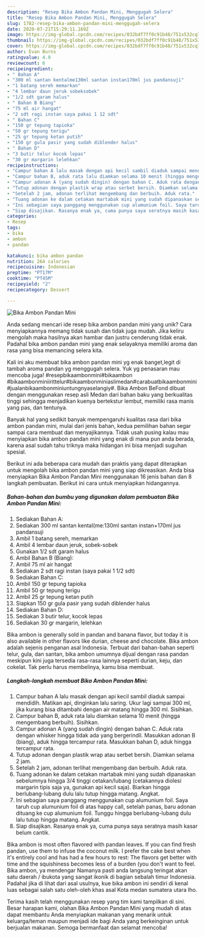 ```yaml
---
description: "Resep Bika Ambon Pandan Mini, Menggugah Selera"
title: "Resep Bika Ambon Pandan Mini, Menggugah Selera"
slug: 1782-resep-bika-ambon-pandan-mini-menggugah-selera
date: 2020-07-21T15:29:11.169Z
image: https://img-global.cpcdn.com/recipes/032bdf7ff0c91b48/751x532cq70/bika-ambon-pandan-mini-foto-resep-utama.jpg
thumbnail: https://img-global.cpcdn.com/recipes/032bdf7ff0c91b48/751x532cq70/bika-ambon-pandan-mini-foto-resep-utama.jpg
cover: https://img-global.cpcdn.com/recipes/032bdf7ff0c91b48/751x532cq70/bika-ambon-pandan-mini-foto-resep-utama.jpg
author: Evan Burns
ratingvalue: 4.9
reviewcount: 6
recipeingredient:
- " Bahan A"
- "300 ml santan kentalme130ml santan instan170ml jus pandansuji"
- "1 batang sereh memarkan"
- "4 lembar daun jeruk sobeksobek"
- "1/2 sdt garam halus"
- " Bahan B Biang"
- "75 ml air hangat"
- "2 sdt ragi instan saya pakai 1 12 sdt"
- " Bahan C"
- "150 gr tepung tapioka"
- "50 gr tepung terigu"
- "25 gr tepung ketan putih"
- "150 gr gula pasir yang sudah diblender halus"
- " Bahan D"
- "3 butir telur kocok lepas"
- "30 gr margarin lelehkan"
recipeinstructions:
- "Campur bahan A lalu masak dengan api kecil sambil diaduk sampai mendidih. Matikan api, dinginkan lalu saring. Ukur lagi sampai 300 ml, jika kurang bisa ditambahi dengan air matang hingga 300 ml. Sisihkan."
- "Campur bahan B, aduk rata lalu diamkan selama 10 menit (hingga mengembang berbuih). Sisihkan."
- "Campur adonan A (yang sudah dingin) dengan bahan C. Aduk rata dengan whisker hingga tidak ada yang bergerindil. Masukkan adonan B (biang), aduk hingga tercampur rata. Masukkan bahan D, aduk hingga tercampur rata."
- "Tutup adonan dengan plastik wrap atau serbet bersih. Diamkan selama 2 jam."
- "Setelah 2 jam, adonan terlihat mengembang dan berbuih. Aduk rata."
- "Tuang adonan ke dalam cetakan martabak mini yang sudah dipanaskan sebelumnya hingga 3/4 tinggi cetakan/lubang (cetakannya diolesi margarin tipis saja ya, gunakan api kecil saja). Biarkan hingga berlubang-lubang dulu lalu tutup hingga matang. Angkat."
- "Ini sebagian saya panggang menggunakan cup alumunium foil. Saya taruh cup alumunium foil di atas happy call, setelah panas, baru adonan dituang ke cup alumunium foil. Tunggu hingga berlubang-lubang dulu lalu tutup hingga matang. Angkat."
- "Siap disajikan. Rasanya enak ya, cuma punya saya seratnya masih kasar belum cantik."
categories:
- Resep
tags:
- bika
- ambon
- pandan

katakunci: bika ambon pandan 
nutrition: 264 calories
recipecuisine: Indonesian
preptime: "PT17M"
cooktime: "PT45M"
recipeyield: "2"
recipecategory: Dessert

---
```



![Bika Ambon Pandan Mini](https://img-global.cpcdn.com/recipes/032bdf7ff0c91b48/751x532cq70/bika-ambon-pandan-mini-foto-resep-utama.jpg)

Anda sedang mencari ide resep bika ambon pandan mini yang unik? Cara menyiapkannya memang tidak susah dan tidak juga mudah. Jika keliru mengolah maka hasilnya akan hambar dan justru cenderung tidak enak. Padahal bika ambon pandan mini yang enak selayaknya memiliki aroma dan rasa yang bisa memancing selera kita.

Kali ini aku membuat bika ambon pandan mini yg enak banget,legit di tambah aroma pandan yg menggugah selera. Yuk yg penasaran mau mencoba juga!  #resepbikaambonmini#bikaambon #bikaambonminiirittelur#bikaambonminiaslimedan#carabuatbikaambonmini#jualanbikaambonminiuntungnyaselangiy#. Bika Ambon BeFond dibuat dengan menggunakan resep asli Medan dari bahan baku yang berkualitas tinggi sehingga menjadikan kuenya bertekstur lembut, memiliki rasa manis yang pas, dan tentunya.

Banyak hal yang sedikit banyak mempengaruhi kualitas rasa dari bika ambon pandan mini, mulai dari jenis bahan, kedua pemilihan bahan segar sampai cara membuat dan menyajikannya. Tidak usah pusing kalau mau menyiapkan bika ambon pandan mini yang enak di mana pun anda berada, karena asal sudah tahu triknya maka hidangan ini bisa menjadi suguhan spesial.


Berikut ini ada beberapa cara mudah dan praktis yang dapat diterapkan untuk mengolah bika ambon pandan mini yang siap dikreasikan. Anda bisa menyiapkan Bika Ambon Pandan Mini menggunakan 16 jenis bahan dan 8 langkah pembuatan. Berikut ini cara untuk menyiapkan hidangannya.

<!--inarticleads1-->

##### Bahan-bahan dan bumbu yang digunakan dalam pembuatan Bika Ambon Pandan Mini:

1. Sediakan  Bahan A:
1. Sediakan 300 ml santan kental(me:130ml santan instan+170ml jus pandansuji
1. Ambil 1 batang sereh, memarkan
1. Ambil 4 lembar daun jeruk, sobek-sobek
1. Gunakan 1/2 sdt garam halus
1. Ambil  Bahan B (Biang):
1. Ambil 75 ml air hangat
1. Sediakan 2 sdt ragi instan (saya pakai 1 1/2 sdt)
1. Sediakan  Bahan C:
1. Ambil 150 gr tepung tapioka
1. Ambil 50 gr tepung terigu
1. Ambil 25 gr tepung ketan putih
1. Siapkan 150 gr gula pasir yang sudah diblender halus
1. Sediakan  Bahan D:
1. Sediakan 3 butir telur, kocok lepas
1. Sediakan 30 gr margarin, lelehkan


Bika ambon is generally sold in pandan and banana flavor, but today it is also available in other flavors like durian, cheese and chocolate. Bika ambon adalah sejenis penganan asal Indonesia. Terbuat dari bahan-bahan seperti telur, gula, dan santan, bika ambon umumnya dijual dengan rasa pandan meskipun kini juga tersedia rasa-rasa lainnya seperti durian, keju, dan cokelat. Tak perlu harus membelinya, kamu bisa membuat. 

<!--inarticleads2-->

##### Langkah-langkah membuat Bika Ambon Pandan Mini:

1. Campur bahan A lalu masak dengan api kecil sambil diaduk sampai mendidih. Matikan api, dinginkan lalu saring. Ukur lagi sampai 300 ml, jika kurang bisa ditambahi dengan air matang hingga 300 ml. Sisihkan.
1. Campur bahan B, aduk rata lalu diamkan selama 10 menit (hingga mengembang berbuih). Sisihkan.
1. Campur adonan A (yang sudah dingin) dengan bahan C. Aduk rata dengan whisker hingga tidak ada yang bergerindil. Masukkan adonan B (biang), aduk hingga tercampur rata. Masukkan bahan D, aduk hingga tercampur rata.
1. Tutup adonan dengan plastik wrap atau serbet bersih. Diamkan selama 2 jam.
1. Setelah 2 jam, adonan terlihat mengembang dan berbuih. Aduk rata.
1. Tuang adonan ke dalam cetakan martabak mini yang sudah dipanaskan sebelumnya hingga 3/4 tinggi cetakan/lubang (cetakannya diolesi margarin tipis saja ya, gunakan api kecil saja). Biarkan hingga berlubang-lubang dulu lalu tutup hingga matang. Angkat.
1. Ini sebagian saya panggang menggunakan cup alumunium foil. Saya taruh cup alumunium foil di atas happy call, setelah panas, baru adonan dituang ke cup alumunium foil. Tunggu hingga berlubang-lubang dulu lalu tutup hingga matang. Angkat.
1. Siap disajikan. Rasanya enak ya, cuma punya saya seratnya masih kasar belum cantik.


Bika ambon is most often flavored with pandan leaves. If you can find fresh pandan, use them to infuse the coconut milk. I prefer the cake best when it&#39;s entirely cool and has had a few hours to rest: The flavors get better with time and the squishiness becomes less of a burden (you don&#39;t want to feel. Bika ambon, ya mendengar Namanya pasti anda langsung teringat akan satu daerah / ibukota yang sangat ikonik di bagian sebalah timur Indonesia. Padahal jika di lihat dari asal usulnya, kue bika ambon ini sendiri di kenal luas sebagai salah satu oleh-oleh khas asal Kota medan sumatera utara lho. 

Terima kasih telah menggunakan resep yang tim kami tampilkan di sini. Besar harapan kami, olahan Bika Ambon Pandan Mini yang mudah di atas dapat membantu Anda menyiapkan makanan yang menarik untuk keluarga/teman maupun menjadi ide bagi Anda yang berkeinginan untuk berjualan makanan. Semoga bermanfaat dan selamat mencoba!

